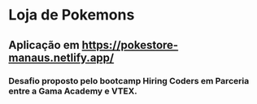 # Loja de Pokemons
## Aplicação em https://pokestore-manaus.netlify.app/
### Desafio proposto pelo bootcamp Hiring Coders em Parceria entre a Gama Academy e VTEX.
